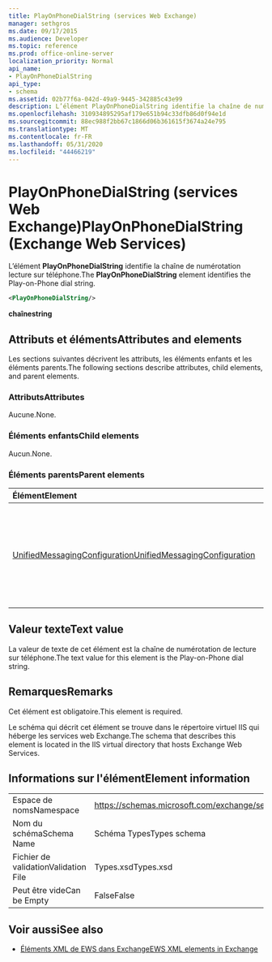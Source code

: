 ```yaml
---
title: PlayOnPhoneDialString (services Web Exchange)
manager: sethgros
ms.date: 09/17/2015
ms.audience: Developer
ms.topic: reference
ms.prod: office-online-server
localization_priority: Normal
api_name:
- PlayOnPhoneDialString
api_type:
- schema
ms.assetid: 02b77f6a-042d-49a9-9445-342885c43e99
description: L’élément PlayOnPhoneDialString identifie la chaîne de numérotation lecture sur téléphone.
ms.openlocfilehash: 310934895295af179e651b94c33dfb86d0f94e1d
ms.sourcegitcommit: 88ec988f2bb67c1866d06b361615f3674a24e795
ms.translationtype: MT
ms.contentlocale: fr-FR
ms.lasthandoff: 05/31/2020
ms.locfileid: "44466219"
---
```

# <a name="playonphonedialstring-exchange-web-services"></a><span data-ttu-id="60193-103">PlayOnPhoneDialString (services Web Exchange)</span><span class="sxs-lookup"><span data-stu-id="60193-103">PlayOnPhoneDialString (Exchange Web Services)</span></span>

<span data-ttu-id="60193-104">L’élément **PlayOnPhoneDialString** identifie la chaîne de numérotation lecture sur téléphone.</span><span class="sxs-lookup"><span data-stu-id="60193-104">The **PlayOnPhoneDialString** element identifies the Play-on-Phone dial string.</span></span> 
  
```XML
<PlayOnPhoneDialString/>
```

 <span data-ttu-id="60193-105">**chaîne**</span><span class="sxs-lookup"><span data-stu-id="60193-105">**string**</span></span>
## <a name="attributes-and-elements"></a><span data-ttu-id="60193-106">Attributs et éléments</span><span class="sxs-lookup"><span data-stu-id="60193-106">Attributes and elements</span></span>

<span data-ttu-id="60193-107">Les sections suivantes décrivent les attributs, les éléments enfants et les éléments parents.</span><span class="sxs-lookup"><span data-stu-id="60193-107">The following sections describe attributes, child elements, and parent elements.</span></span>
  
### <a name="attributes"></a><span data-ttu-id="60193-108">Attributs</span><span class="sxs-lookup"><span data-stu-id="60193-108">Attributes</span></span>

<span data-ttu-id="60193-109">Aucune.</span><span class="sxs-lookup"><span data-stu-id="60193-109">None.</span></span>
  
### <a name="child-elements"></a><span data-ttu-id="60193-110">Éléments enfants</span><span class="sxs-lookup"><span data-stu-id="60193-110">Child elements</span></span>

<span data-ttu-id="60193-111">Aucun.</span><span class="sxs-lookup"><span data-stu-id="60193-111">None.</span></span>
  
### <a name="parent-elements"></a><span data-ttu-id="60193-112">Éléments parents</span><span class="sxs-lookup"><span data-stu-id="60193-112">Parent elements</span></span>

|<span data-ttu-id="60193-113">**Élément**</span><span class="sxs-lookup"><span data-stu-id="60193-113">**Element**</span></span>|<span data-ttu-id="60193-114">**Description**</span><span class="sxs-lookup"><span data-stu-id="60193-114">**Description**</span></span>|
|:-----|:-----|
|[<span data-ttu-id="60193-115">UnifiedMessagingConfiguration</span><span class="sxs-lookup"><span data-stu-id="60193-115">UnifiedMessagingConfiguration</span></span>](unifiedmessagingconfiguration.md) <br/> |<span data-ttu-id="60193-116">Contient des informations de configuration de service pour le service de messagerie unifiée.</span><span class="sxs-lookup"><span data-stu-id="60193-116">Contains service configuration information for the Unified Messaging service.</span></span>  <br/> |
   
## <a name="text-value"></a><span data-ttu-id="60193-117">Valeur texte</span><span class="sxs-lookup"><span data-stu-id="60193-117">Text value</span></span>

<span data-ttu-id="60193-118">La valeur de texte de cet élément est la chaîne de numérotation de lecture sur téléphone.</span><span class="sxs-lookup"><span data-stu-id="60193-118">The text value for this element is the Play-on-Phone dial string.</span></span>
  
## <a name="remarks"></a><span data-ttu-id="60193-119">Remarques</span><span class="sxs-lookup"><span data-stu-id="60193-119">Remarks</span></span>

<span data-ttu-id="60193-120">Cet élément est obligatoire.</span><span class="sxs-lookup"><span data-stu-id="60193-120">This element is required.</span></span>
  
<span data-ttu-id="60193-121">Le schéma qui décrit cet élément se trouve dans le répertoire virtuel IIS qui héberge les services web Exchange.</span><span class="sxs-lookup"><span data-stu-id="60193-121">The schema that describes this element is located in the IIS virtual directory that hosts Exchange Web Services.</span></span>
  
## <a name="element-information"></a><span data-ttu-id="60193-122">Informations sur l'élément</span><span class="sxs-lookup"><span data-stu-id="60193-122">Element information</span></span>

|||
|:-----|:-----|
|<span data-ttu-id="60193-123">Espace de noms</span><span class="sxs-lookup"><span data-stu-id="60193-123">Namespace</span></span>  <br/> |https://schemas.microsoft.com/exchange/services/2006/types  <br/> |
|<span data-ttu-id="60193-124">Nom du schéma</span><span class="sxs-lookup"><span data-stu-id="60193-124">Schema Name</span></span>  <br/> |<span data-ttu-id="60193-125">Schéma Types</span><span class="sxs-lookup"><span data-stu-id="60193-125">Types schema</span></span>  <br/> |
|<span data-ttu-id="60193-126">Fichier de validation</span><span class="sxs-lookup"><span data-stu-id="60193-126">Validation File</span></span>  <br/> |<span data-ttu-id="60193-127">Types.xsd</span><span class="sxs-lookup"><span data-stu-id="60193-127">Types.xsd</span></span>  <br/> |
|<span data-ttu-id="60193-128">Peut être vide</span><span class="sxs-lookup"><span data-stu-id="60193-128">Can be Empty</span></span>  <br/> |<span data-ttu-id="60193-129">False</span><span class="sxs-lookup"><span data-stu-id="60193-129">False</span></span>  <br/> |
   
## <a name="see-also"></a><span data-ttu-id="60193-130">Voir aussi</span><span class="sxs-lookup"><span data-stu-id="60193-130">See also</span></span>



- [<span data-ttu-id="60193-131">Éléments XML de EWS dans Exchange</span><span class="sxs-lookup"><span data-stu-id="60193-131">EWS XML elements in Exchange</span></span>](ews-xml-elements-in-exchange.md)

